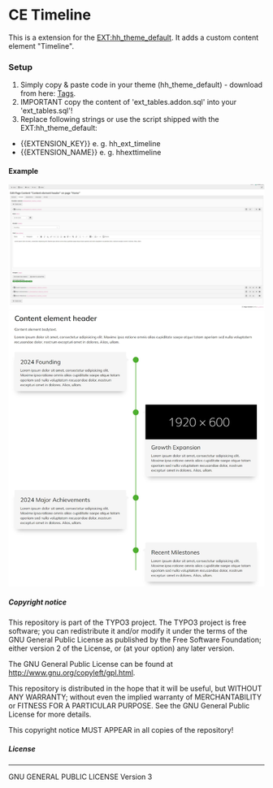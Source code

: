 # CE Timeline
This is a extension for the [EXT:hh_theme_default](https://github.com/Hauer-Heinrich/hh_theme_default).
It adds a custom content element "Timeline".

### Setup
1. Simply copy & paste code in your theme (hh_theme_default) - download from here: [Tags](https://github.com/Hauer-Heinrich/hh_theme_default_timeline/tags).
2. IMPORTANT copy the content of 'ext_tables.addon.sql' into your 'ext_tables.sql'!
3. Replace following strings or use the script shipped with the EXT:hh_theme_default:
- {{EXTENSION_KEY}} e. g. hh_ext_timeline
- {{EXTENSION_NAME}} e. g. hhexttimeline

#### Example
![example picture from backend](.github/images/preview-1.jpg?raw=true "Main")
![example picture from Frontend](.github/images/preview-2.jpg?raw=true "Main")

##### Copyright notice

This repository is part of the TYPO3 project. The TYPO3 project is
free software; you can redistribute it and/or modify
it under the terms of the GNU General Public License as published by
the Free Software Foundation; either version 2 of the License, or
(at your option) any later version.

The GNU General Public License can be found at
http://www.gnu.org/copyleft/gpl.html.

This repository is distributed in the hope that it will be useful,
but WITHOUT ANY WARRANTY; without even the implied warranty of
MERCHANTABILITY or FITNESS FOR A PARTICULAR PURPOSE.  See the
GNU General Public License for more details.

This copyright notice MUST APPEAR in all copies of the repository!

##### License
----
GNU GENERAL PUBLIC LICENSE Version 3
